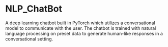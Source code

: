 # NLP_ChatBot
A deep learning chatbot built in PyTorch which utilizes a conversational model to communicate with the user. The chatbot is trained with natural language processing on preset data to generate human-like responses in a conversational setting.
